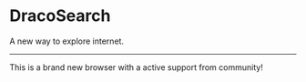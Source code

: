 # DracoSearch

A new way to explore internet.
<hr>
This is a brand new browser with a active support from community!
